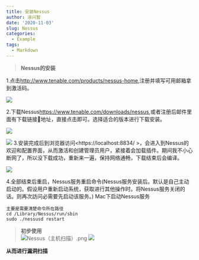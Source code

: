 ```yaml
---
title: 安装Nessus
author: 涂兴智
date: '2020-11-03'
slug: Nessus
categories:
  - Example
tags:
  - Markdown
---
```

> **Nessus的安装**  

1.点击<http://www.tenable.com/products/nessus-home>,注册并填写可用邮箱拿到激活码。  

![](http://img.wandouip.com/crawler/article/201963/d1611a85f2b1565bcf2caebc7597e3fe)

2.下载Nessus<https://www.tenable.com/downloads/nessus>,或者注册后邮件里面有下载链接🔗地址，直接点击即可。选择适合的版本进行下载安装。

![](http://img.wandouip.com/crawler/article/201963/0d33a712a863c5786a866c67534f909c)

![](http://img.wandouip.com/crawler/article/201963/1431605ce32f282157828474d4f73d39)
3.安装完成后到浏览器访问<https://localhost:8834/ >，会进入到Nessus的欢迎和配置界面，从而激活和创建管理员用户，紧接着会加载插件。期间我不小心断网了，所以没下载成功，重新来一遍，保持网络通畅，下载结束后会编译。

![](http://img.wandouip.com/crawler/article/201963/79923e79f56adc11c043c79d6156a3ce)

4.全部结束后重启，Nessus服务重启命令(Nessus服务安装后。默认是自己主动启动的。假设用户重新启动系统，获取进行其他操作时。将Nessus服务关闭的话。则再次訪问必需要先启动该服务。)
Mac下启动Nessus服务
```
主要是需要清楚命令所在路径
cd /Library/Nessus/run/sbin
sudo ./nessusd restart
```
>**初步使用**  
![Nessus（主机扫描）.png](http://ww1.sinaimg.cn/large/006HO6T7gy1gm6xco2cs1j31ww13uwko.jpg)
![](http://ww1.sinaimg.cn/large/006HO6T7gy1gm6xdi4ec1j31xi14g43n.jpg)

**从而进行漏洞扫描**
